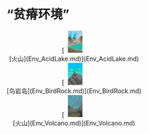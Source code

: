 # “贫瘠环境”  
<div style="display:inline-block"><div class="gamedatalist" style="text-align:center;;min-height:0px;"><div style="text-align:center;">[<div style="width:50px;display:inline-block;text-align:center"><img decoding="async" src="../wiki/Sprite/AcidLake.png" href="a.md" style="max-width:50px;max-height:50px;"></div><br>[火山](Env_AcidLake.md)](Env_AcidLake.md)</div></div><div class="gamedatalist" style="text-align:center;;min-height:0px;"><div style="text-align:center;">[<div style="width:50px;display:inline-block;text-align:center"><img decoding="async" src="../wiki/Sprite/PointyRock.png" href="a.md" style="max-width:50px;max-height:50px;"></div><br>[鸟岩岛](Env_BirdRock.md)](Env_BirdRock.md)</div></div><div class="gamedatalist" style="text-align:center;;min-height:0px;"><div style="text-align:center;">[<div style="width:50px;display:inline-block;text-align:center"><img decoding="async" src="../wiki/Sprite/Volcano.png" href="a.md" style="max-width:50px;max-height:50px;"></div><br>[火山](Env_Volcano.md)](Env_Volcano.md)</div></div></div>  
  


<script>document.title="“贫瘠环境” - 卡牌生存百科 Card Survival Wiki";</script>